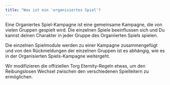 ```yaml
---
title: "Was ist ein 'organisiertes Spiel'?
---
```


Eine Organiertes Spiel-Kampagne ist eine gemeinsame Kampagne, die von vielen
Gruppen gespielt wird. Die einzelnen Spiele beeinflussen sich und Du kannst
deinen Charakter in jeder Gruppe des Organiierten Spiels spielen.

Die einzelnen Spielmodule werden zu einer Kampagne zusammengefügt und von den
Rückmeldungen der einzelnen Gruppen ist es abhängig, wie es in der
Organisierten Spiels-Kampagne weitergeht.

Wir modifizieren die offiziellen Torg Eternity-Regeln etwas, um den
Reibungslosen Wechsel zwischen den verschiedenen
Spielleitern zu ermöglichen.

